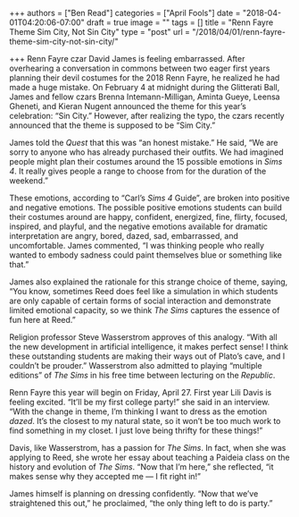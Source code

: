 +++
authors = ["Ben Read"]
categories = ["April Fools"]
date = "2018-04-01T04:20:06-07:00"
draft = true
image = ""
tags = []
title = "Renn Fayre Theme Sim City, Not Sin City"
type = "post"
url = "/2018/04/01/renn-fayre-theme-sim-city-not-sin-city/"

+++
Renn Fayre czar David James is feeling embarrassed. After overhearing a conversation in commons between two eager first years planning their devil costumes for the 2018 Renn Fayre, he realized he had made a huge mistake. On February 4 at midnight during the Glitterati Ball, James and fellow czars Brenna Intemann-Milligan, Aminta Gueye, Leensa Gheneti, and Kieran Nugent announced the theme for this year’s celebration: “Sin City.” However, after realizing the typo, the czars recently announced that the theme is supposed to be “Sim City.”

James told the _Quest_ that this was “an honest mistake.” He said, “We are sorry to anyone who has already purchased their outfits. We had imagined people might plan their costumes around the 15 possible emotions in _Sims 4_. It really gives people a range to choose from for the duration of the weekend.” 

These emotions, according to “Carl’s _Sims 4_ Guide”, are broken into positive and negative emotions. The possible positive emotions students can build their costumes around are happy, confident, energized, fine, flirty, focused, inspired, and playful, and the negative emotions available for dramatic interpretation are angry, bored, dazed, sad, embarrassed, and uncomfortable. James commented, “I was thinking people who really wanted to embody sadness could paint themselves blue or something like that.”

James also explained the rationale for this strange choice of theme, saying, “You know, sometimes Reed does feel like a simulation in which students are only capable of certain forms of social interaction and demonstrate limited emotional capacity, so we think _The Sims_ captures the essence of fun here at Reed.”

Religion professor Steve Wasserstrom approves of this analogy. “With all the new development in artificial intelligence, it makes perfect sense! I think these outstanding students are making their ways out of Plato’s cave, and I couldn’t be prouder.” Wasserstrom also admitted to playing “multiple editions” of _The Sims_ in his free time between lecturing on the _Republic_. 

Renn Fayre this year will begin on Friday, April 27. First year Lili Davis is feeling excited. “It’ll be my first college party!” she said in an interview. “With the change in theme, I’m thinking I want to dress as the emotion _dazed_. It’s the closest to my natural state, so it won’t be too much work to find something in my closet. I just love being thrifty for these things!”

Davis, like Wasserstrom, has a passion for _The Sims_. In fact, when she was applying to Reed, she wrote her essay about teaching a Paideia class on the history and evolution of _The Sims_. “Now that I’m here,” she reflected, “it makes sense why they accepted me — I fit right in!” 

James himself is planning on dressing confidently. “Now that we’ve straightened this out,” he proclaimed, “the only thing left to do is party.” 